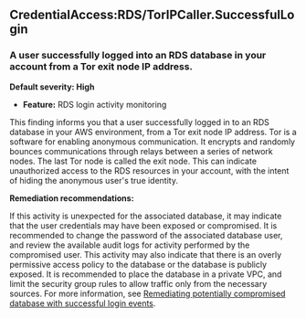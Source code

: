 CredentialAccess:RDS/TorIPCaller.SuccessfulLogin
------------------------------------------------

### A user successfully logged into an RDS database in your account from a Tor exit node IP address.

**Default severity: High**

* **Feature:** RDS login activity monitoring

This finding informs you that a user successfully logged in to an RDS database in your AWS environment, from a Tor exit node IP address. Tor is a software for enabling anonymous communication. It encrypts and randomly bounces communications through relays between a series of network nodes. The last Tor node is called the exit node. This can indicate unauthorized access to the RDS resources in your account, with the intent of hiding the anonymous user's true identity.

**Remediation recommendations:**

If this activity is unexpected for the associated database, it may indicate that the user credentials may have been exposed or compromised. It is recommended to change the password of the associated database user, and review the available audit logs for activity performed by the compromised user. This activity may also indicate that there is an overly permissive access policy to the database or the database is publicly exposed. It is recommended to place the database in a private VPC, and limit the security group rules to allow traffic only from the necessary sources. For more information, see [Remediating potentially compromised database with successful login events](https://docs.aws.amazon.com/guardduty/latest/ug/guardduty-remediate-compromised-database-rds.html#gd-compromised-db-successful-attempt).